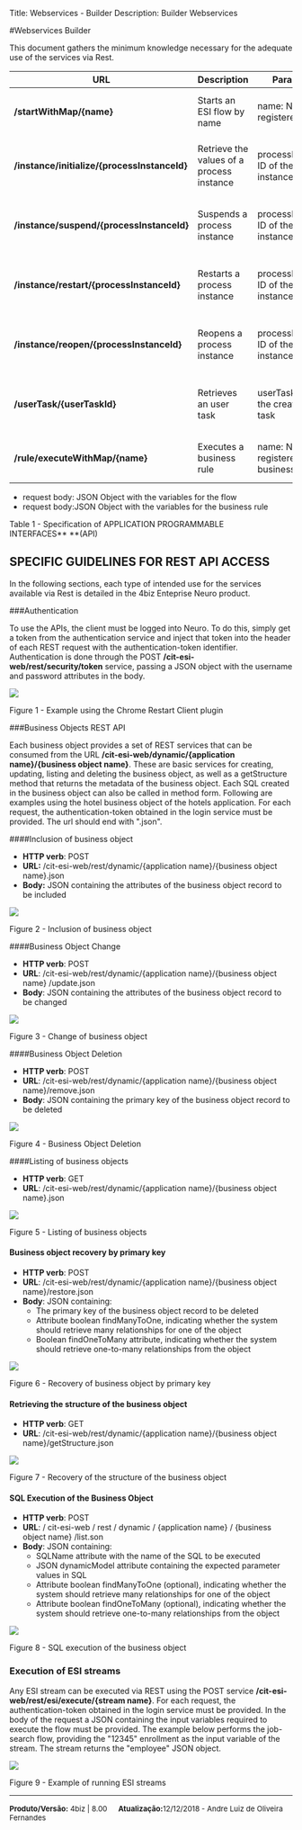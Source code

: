 ﻿Title: Webservices - Builder
Description: Builder Webservices

#Webservices Builder

This document gathers the minimum knowledge necessary for the adequate use of
the services via Rest.

| **URL**                                      | **Description**                           | **Parameters**                                | **Return**                                        |
|----------------------------------------------|-------------------------------------------|-----------------------------------------------|---------------------------------------------------|
| **/startWithMap/{name}**                     | Starts an ESI flow by name                | name: Name of the registered flow             | Representation of the registered flow object      |
| **/instance/initialize/{processInstanceId}** | Retrieve the values of a process instance | processInstanceid: ID of the process instance | Representation of the registered process instance |
| **/instance/suspend/{processInstanceId}**    | Suspends a process instance               | processInstanceid: ID of the process instance | Representation of the registered process instance |
| **/instance/restart/{processInstanceId}**    | Restarts a process instance               | processInstanceid: ID of the process instance | Representation of the registered process instance |
| **/instance/reopen/{processInstanceId}**     | Reopens a process instance                | processInstanceid: ID of the process instance | Representation of the registered process instance |
| **/userTask/{userTaskId}**                   | Retrieves an user task                    | userTaskId: ID of the created user task       | Representation of the registered process instance |
| **/rule/executeWithMap/{name}**              | Executes a business rule                  | name: Name of the registered business rule    | Representation of the executed business rule      |

-   request body: JSON Object with the variables for the flow
-   request body:JSON Object with the variables for the business rule

Table 1 - Specification of APPLICATION PROGRAMMABLE INTERFACES** **(API)

SPECIFIC GUIDELINES FOR REST API ACCESS
---------------------------------------

In the following sections, each type of intended use for the services available via Rest is detailed in the 4biz Enteprise Neuro product.

###Authentication

To use the APIs, the client must be logged into Neuro. To do this, simply get a token from the authentication service and inject that token into the header of each REST request with the authentication-token identifier.
Authentication is done through the POST **/cit-esi-web/rest/security/token** service, passing a JSON object with the username and password attributes in the body.

![](../img/9181.png)

Figure 1 - Example using the Chrome Restart Client plugin

###Business Objects REST API

Each business object provides a set of REST services that can be consumed from the URL **/cit-esi-web/dynamic/{application name}/{business object name}**. These are basic services for creating, updating, listing and deleting the business object, as well as a getStructure method that returns the metadata of the business object. Each SQL created in the business object can also be called in method form.
Following are examples using the hotel business object of the hotels application. For each request, the authentication-token obtained in the login service must be provided. The url should end with ".json".

####Inclusion of business object

-   **HTTP verb**: POST
-   **URL:** /cit-esi-web/rest/dynamic/{application name}/{business object name}.json
-   **Body:** JSON containing the attributes of the business object record to be included

![](../img/9182.png)

Figure 2 - Inclusion of business object

####Business Object Change

-   **HTTP verb**: POST
-   **URL**: /cit-esi-web/rest/dynamic/{application name}/{business object name} /update.json
-   **Body**: JSON containing the attributes of the business object record to be changed

![](../img/9183.png)

Figure 3 - Change of business object

####Business Object Deletion

-   **HTTP verb**: POST
-   **URL**: /cit-esi-web/rest/dynamic/{application name}/{business object name}/remove.json
-   **Body**: JSON containing the primary key of the business object record to be deleted

![](../img/9184.png)

Figure 4 - Business Object Deletion

####Listing of business objects

-   **HTTP verb**: GET
-   **URL**: /cit-esi-web/rest/dynamic/{application name}/{business object name}.json

![](../img/9185.png)

Figure 5 - Listing of business objects

#### Business object recovery by primary key

-   **HTTP verb**: POST
-   **URL**: /cit-esi-web/rest/dynamic/{application name}/{business object name}/restore.json
-   **Body**: JSON containing:
    -   The primary key of the business object record to be deleted
    -   Attribute boolean findManyToOne, indicating whether the system should retrieve many relationships for one of the object
    -   Boolean findOneToMany attribute, indicating whether the system should retrieve one-to-many relationships from the object

![](../img/9186.png)

Figure 6 - Recovery of business object by primary key

#### Retrieving the structure of the business object

-   **HTTP verb**: GET
-   **URL**: /cit-esi-web/rest/dynamic/{application name}/{business object name}/getStructure.json

![](../img/9187.png)

Figure 7 - Recovery of the structure of the business object

#### SQL Execution of the Business Object

-   **HTTP verb**: POST
-   **URL**: / cit-esi-web / rest / dynamic / {application name} / {business object name} /list.son
-   **Body**: JSON containing:
    -   SQLName attribute with the name of the SQL to be executed
    -   JSON dynamicModel attribute containing the expected parameter values in SQL
    -   Attribute boolean findManyToOne (optional), indicating whether the system should retrieve many relationships for one of the object
    -   Attribute boolean findOneToMany (optional), indicating whether the system should retrieve one-to-many relationships from the object

![](../img/9188.png)

Figure 8 - SQL execution of the business object

### Execution of ESI streams

Any ESI stream can be executed via REST using the POST service **/cit-esi-web/rest/esi/execute/{stream name}**. For each request, the authentication-token obtained in the login service must be provided.
In the body of the request a JSON containing the input variables required to execute the flow must be provided.
The example below performs the job-search flow, providing the "12345" enrollment as the input variable of the stream.
The stream returns the "employee" JSON object.

![](../img/9189.png)

Figure 9 - Example of running ESI streams

<hr>
<font  Size=2><b>Produto/Versão:</b> 4biz | 8.00</font> &nbsp; &nbsp;
<font  Size=2><b>Atualização:</b>12/12/2018 - Andre Luiz de Oliveira Fernandes</font>

